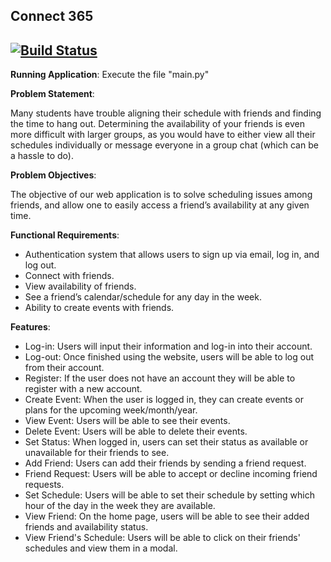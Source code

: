 ## Connect 365
[![Build Status](https://travis-ci.com/legianni/CMPE131-Project.svg?branch=master)](https://travis-ci.com/legianni/CMPE131-Project)
---
**Running Application**:
Execute the file "main.py"

**Problem Statement**:

Many students have trouble aligning their schedule with friends and finding the time to hang out. Determining the availability of your friends is even more difficult with larger groups, as you would have to either view all their schedules individually or message everyone in a group chat (which can be a hassle to do).

**Problem Objectives**:

The objective of our web application is to solve scheduling issues among friends, and allow one to easily access a friend’s availability at any given time.

**Functional Requirements**:

- Authentication system that allows users to sign up via email, log in, and log out.
- Connect with friends.
- View availability of friends.
- See a friend’s calendar/schedule for any day in the week.
- Ability to create events with friends.

**Features**:
- Log-in:
  Users will input their information and log-in into their account.
- Log-out:
  Once finished using the website, users will be able to log out from their account.
- Register:
  If the user does not have an account they will be able to register with a new account.
- Create Event:
  When the user is logged in, they can create events or plans for the upcoming week/month/year.
- View Event:
  Users will be able to see their events.
- Delete Event:
  Users will be able to delete their events.
- Set Status:
  When logged in, users can set their status as available or unavailable for their friends to see.
- Add Friend:
  Users can add their friends by sending a friend request.
- Friend Request:
  Users will be able to accept or decline incoming friend requests.
- Set Schedule:
  Users will be able to set their schedule by setting which hour of the day in the week they are available.
- View Friend:
  On the home page, users will be able to see their added friends and availability status.
- View Friend's Schedule:
  Users will be able to click on their friends' schedules and view them in a modal.